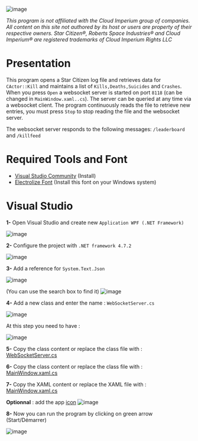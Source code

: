 ![image](https://github.com/user-attachments/assets/93ec314b-09c4-43f4-822c-bfbdafe0d77d)

*This program is not affiliated with the Cloud Imperium group of companies. All content on this site not authored by its host or users are property of their respective owners. Star Citizen®, Roberts Space Industries® and Cloud Imperium® are registered trademarks of Cloud Imperium Rights LLC*

# Presentation
This program opens a Star Citizen log file and retrieves data for `CActor::Kill` ​​and maintains a list of `Kills,Deaths,Suicides` and `Crashes`. When you press `Open` a websocket server is started on port `8118` (can be changed in `MainWindow.xaml..cs`). The server can be queried at any time via a websocket client. The program continuously reads the file to retrieve new entries, you must press `Stop` to stop reading the file and the websocket server.

The websocket server responds to the following messages:
`/leaderboard` and `/killfeed`

# Required Tools and Font

- [Visual Studio Community](https://visualstudio.microsoft.com/fr/vs/) (Install)
- [Electrolize Font](https://fonts.google.com/specimen/Electrolize) (Install this font on your Windows system)

# Visual Studio

**1-** Open Visual Studio and create new `Application WPF (.NET Framework)`

![image](https://github.com/user-attachments/assets/31d27fbe-4188-4424-a31f-d306085d12a1)



**2-** Configure the project with `.NET framework 4.7.2`

![image](https://github.com/user-attachments/assets/30deb65b-b794-4b1a-b0ea-0771a2b96e30)



**3-** Add a reference for `System.Text.Json`

![image](https://github.com/user-attachments/assets/e981cee0-07f6-4c93-bae5-4f320e822c0c)

(You can use the search box to find it)
![image](https://github.com/user-attachments/assets/6a0de0dd-2995-4c3a-b817-6e2a2ce31e23)



**4-** Add a new class and enter the name : `WebSocketServer.cs`

![image](https://github.com/user-attachments/assets/83319071-4435-4ff7-b1b9-d8c313752a93)

At this step you need to have :

![image](https://github.com/user-attachments/assets/ddbf0b08-4fb6-4524-94a3-b68adbb31378)


**5-** Copy the class content or replace the class file with : [WebSocketServer.cs](https://github.com/siliciium/StarCitizen/blob/main/sc-arena-stats/Windows%20Desktop%20Application/WebSocketServer.cs)


**6-** Copy the class content or replace the class file with : [MainWindow.xaml.cs](https://github.com/siliciium/StarCitizen/blob/main/sc-arena-stats/Windows%20Desktop%20Application/MainWindow.xaml.cs)


**7-** Copy the XAML content or replace the XAML file with : [MainWindow.xaml.cs](https://github.com/siliciium/StarCitizen/blob/main/sc-arena-stats/Windows%20Desktop%20Application/MainWindow.xaml)

**Optionnal** : add the app [icon](https://github.com/siliciium/StarCitizen/blob/main/sc-arena-stats/Windows%20Desktop%20Application/icon.ico) 
![image](https://github.com/user-attachments/assets/3800ae5a-d3d2-4ac7-8d07-22dc2c4e6c90)


**8-** Now you can run the program by clicking on green arrow (Start/Démarrer)

![image](https://github.com/user-attachments/assets/42f38d6e-9ecf-4e1e-a93b-cd2b259a3d3c)

